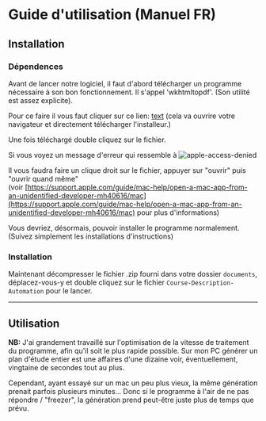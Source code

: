 # Guide d'utilisation (Manuel FR)


## Installation

### Dépendences

Avant de lancer notre logiciel, il faut d'abord télécharger un programme nécessaire 
à son bon fonctionnement. Il s'appel 'wkhtmltopdf'. (Son utilité est assez explicite).

Pour ce faire il vous faut cliquer sur ce lien: [text](url) 
(cela va ouvrire votre navigateur et directement télécharger l'installeur.)

Une fois téléchargé double cliquez sur le fichier.

Si vous voyez un message d'erreur qui ressemble à 
![apple-access-denied](path) 

Il vous faudra faire un clique droit sur le fichier, appuyer sur "ouvrir" puis "ouvrir quand même"  
(voir [https://support.apple.com/guide/mac-help/open-a-mac-app-from-an-unidentified-developer-mh40616/mac](https://support.apple.com/guide/mac-help/open-a-mac-app-from-an-unidentified-developer-mh40616/mac)  pour plus d'informations)

Vous devriez, désormais, pouvoir installer le programme normalement. (Suivez simplement les installations d'instructions)

### Installation

Maintenant décompresser le fichier .zip fourni dans votre dossier `documents`,
déplacez-vous-y et double cliquez sur le fichier `Course-Description-Automation` pour le lancer.


***


## Utilisation










**NB:** J'ai grandement travaillé sur l'optimisation de la vitesse de traitement du programme,
afin qu'il soit le plus rapide possible. Sur mon PC générer un plan d'étude entier est une affaires
d'une dizaine voir, éventuellement, vingtaine de secondes tout au plus. 

Cependant, ayant essayé sur un mac un peu plus vieux, la même génération prenait parfois plusieurs minutes... Donc si le programme à l'air de ne pas répondre / "freezer", la génération prend peut-être juste plus de temps que prévu.
